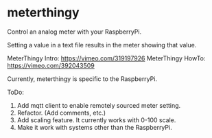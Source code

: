 # meterthingy

Control an analog meter with your RaspberryPi.

Setting a value in a text file results in the meter showing that value.

MeterThingy Intro: https://vimeo.com/319197926
MeterThingy HowTo: https://vimeo.com/392043509






Currently, meterthingy is specific to the RaspberryPi.

ToDo:
1) Add mqtt client to enable remotely sourced meter setting.
2) Refactor. (Add comments, etc.)
3) Add scaling feature. It currently works with 0-100 scale.
4) Make it work with systems other than the RaspberryPi.


